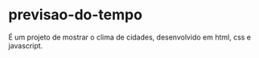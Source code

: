 # previsao-do-tempo
É um projeto de mostrar o clima de cidades, desenvolvido em html, css e javascript.
